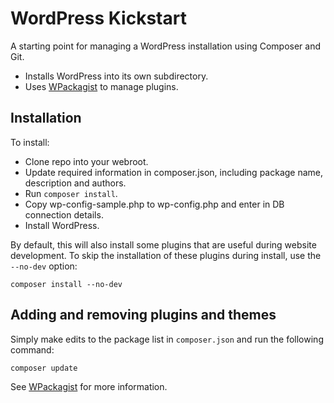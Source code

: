 # WordPress Kickstart

A starting point for managing a WordPress installation using Composer and Git.

* Installs WordPress into its own subdirectory.
* Uses [WPackagist](http://wpackagist.org/) to manage plugins.

## Installation

To install:

* Clone repo into your webroot.
* Update required information in composer.json, including package name, description and authors.
* Run `composer install`.
* Copy wp-config-sample.php to wp-config.php and enter in DB connection details.
* Install WordPress.

By default, this will also install some plugins that are useful during website development. To skip the installation of these plugins during install, use the `--no-dev` option:

`composer install --no-dev`

## Adding and removing plugins and themes

Simply make edits to the package list in `composer.json` and run the following command:

`composer update`

See [WPackagist](http://wpackagist.org/) for more information.
